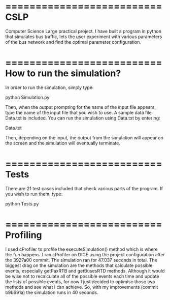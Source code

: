 ==========================
CSLP
==========================

Computer Science Large practical project.
I have built a program in python that simulates bus traffic, lets the user experiment with various parameters of the bus network and find the optimal parameter configuration.


==========================
How to run the simulation?
==========================

In order to run the simulation, simply type:


python Simulation.py


Then, when the output prompting for the name of the input file appears, type the name of the input file that you wish to use. A sample data file Data.txt is included. You can run the simulation using Data.txt by entering:


Data.txt


Then, depending on the input, the output from the simulation will appear on the screen and the simulation will eventually terminate.


==========================
Tests
==========================


There are 21 test cases included that check various parts of the program. If you wish to run them, type:


python Tests.py


==========================
Profiling
==========================

I used cProfiler to profile the executeSimulation() method which is where the fun happens. I ran cProfiler on DICE using the project configuration after the 3927a00 commit. The simulation ran for 47.037 seconds in total. The biggest drag on the simulation are the methods that calculate possible events, especially getPaxRTB and getBusesRTD methods. Although it would be wise not to recalculate all of the possible events each time and update the lists of possible events, for now I just decided to optimise those two methods and see what I can achieve. So, with my improvements (commit b9b691a) the simulation runs in 40 seconds.
